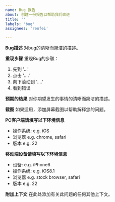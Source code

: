 ```yaml
---
name: Bug 报告
about: 创建一份报告以帮助我们改进
title: ''
labels: 'bug'
assignees: 'renfei'

---
```


**Bug描述**
对bug的清晰而简洁的描述。

**重现步骤**
重现Bug的步骤：
 1. 先到 '...'
 2. 点击 '....'
 3. 向下滚动到 '....'
 4. 看到错误

**预期的结果**
对你期望发生的事情的清晰而简洁的描述。

**截图**
如果适用，添加屏幕截图以帮助解释您的问题。

**PC客户端请填写以下环境信息**
  - 操作系统: e.g. iOS
  - 浏览器 e.g. chrome, safari
  - 版本 e.g. 22

**移动端设备请填写以下环境信息**
  - 设备: e.g. iPhone6
  - 操作系统: e.g. iOS8.1
  - 浏览器 e.g. stock browser, safari
  - 版本 e.g. 22

**附加上下文**
在此处添加有关此问题的任何其他上下文。
